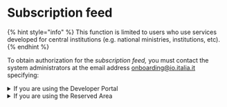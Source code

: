 # Subscription feed

{% hint style="info" %} This function is limited to users who use services developed for central institutions (e.g. national ministries, institutions, etc). {% endhint %}

To obtain authorization for the _subscription feed,_ you must contact the system administrators at the email address [onboarding@io.italia.it](mailto:onboarding@io.italia.it) specifying:

<details>
<summary>If you are using the Developer Portal</summary>
* Email of the user registered with the developer portal

</details>
<details>
<summary>If you are using the Reserved Area</summary>
* Your fiscal code as user registered with the Reserved Area

</details>
